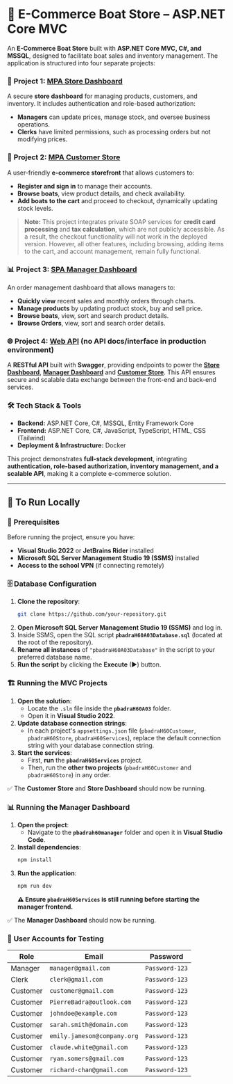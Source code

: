 # 🚤 E-Commerce Boat Store – ASP.NET Core MVC  

An **E-Commerce Boat Store** built with **ASP.NET Core MVC, C#, and MSSQL**, designed to facilitate boat sales and inventory management. The application is structured into four separate projects:  

### 📌 **Project 1: [MPA Store Dashboard](https://store-boatbud.pierrebadra.me)**
A secure **store dashboard** for managing products, customers, and inventory. It includes authentication and role-based authorization:  
- **Managers** can update prices, manage stock, and oversee business operations.  
- **Clerks** have limited permissions, such as processing orders but not modifying prices.  

### 🛒 **Project 2: [MPA Customer Store](https://customer-boatbud.pierrebadra.me)**
A user-friendly **e-commerce storefront** that allows customers to:  
- **Register and sign in** to manage their accounts.  
- **Browse boats**, view product details, and check availability.
- **Add boats to the cart** and proceed to checkout, dynamically updating stock levels.
> **Note:** This project integrates private SOAP services for **credit card processing** and **tax calculation**, which are not publicly accessible. As a result, the checkout functionality will not work in the deployed version. However, all other features, including browsing, adding items to the cart, and account management, remain fully functional.

### 📊 **Project 3: [SPA Manager Dashboard](https://manager-boatbud.pierrebadra.me)**
An order management dashboard that allows managers to:
- **Quickly view** recent sales and monthly orders through charts.
- **Manage products** by updating product stock, buy and sell price.
- **Browse boats**, view, sort and search product details.
- **Browse Orders**, view, sort and search order details.

### 🌐 **Project 4: [Web API](https://api-boatbud.pierrebadra.me) (no API docs/interface in production environment)**
A **RESTful API** built with **Swagger**, providing endpoints to power the **[Store Dashboard](https://store-boatbud.pierrebadra.me)**, **[Manager Dashboard](https://manager-boatbud.pierrebadra.me)** and **[Customer Store](https://customer-boatbud.pierrebadra.me)**. This API ensures secure and scalable data exchange between the front-end and back-end services.  

### 🛠 **Tech Stack & Tools**  
- **Backend:** ASP.NET Core, C#, MSSQL, Entity Framework Core  
- **Frontend:** ASP.NET Core, C#, JavaScript, TypeScript, HTML, CSS (Tailwind)  
- **Deployment & Infrastructure:** Docker

This project demonstrates **full-stack development**, integrating **authentication, role-based authorization, inventory management, and a scalable API**, making it a complete e-commerce solution.

---

## 🚀 **To Run Locally**  

### 📌 **Prerequisites**  
Before running the project, ensure you have:  
- **Visual Studio 2022** or **JetBrains Rider** installed  
- **Microsoft SQL Server Management Studio 19 (SSMS)** installed  
- **Access to the school VPN** (if connecting remotely)  

### 🗄 **Database Configuration**  
1. **Clone the repository**:  
   ```sh
   git clone https://github.com/your-repository.git
   ```  
2. **Open Microsoft SQL Server Management Studio 19 (SSMS)** and log in.  
3. Inside SSMS, open the SQL script **`pbadraH60A03Database.sql`** (located at the root of the repository).  
4. **Rename all instances** of `"pbadraH60A03Database"` in the script to your preferred database name.  
5. **Run the script** by clicking the **Execute** (▶) button.  

### 🏗 **Running the MVC Projects**  
1. **Open the solution**:  
   - Locate the `.sln` file inside the **`pbadraH60A03`** folder.  
   - Open it in **Visual Studio 2022**.  
2. **Update database connection strings**:  
   - In each project's `appsettings.json` file (`pbadraH60Customer`, `pbadraH60Store`, `pbadraH60Services`), replace the default connection string with your database connection string.  
3. **Start the services**:  
   - First, **run** the **`pbadraH60Services`** project.  
   - Then, run the **other two projects** (`pbadraH60Customer` and `pbadraH60Store`) in any order.  

✅ The **Customer Store** and **Store Dashboard** should now be running.  

### 📊 **Running the Manager Dashboard**  
1. **Open the project**:  
   - Navigate to the **`pbadrah60manager`** folder and open it in **Visual Studio Code**.  
2. **Install dependencies**:  
   ```sh
   npm install
   ```  
3. **Run the application**:  
   ```sh
   npm run dev
   ```  
   **⚠️ Ensure `pbadraH60Services` is still running before starting the manager frontend.**  

✅ The **Manager Dashboard** should now be running.  

### 🔑 **User Accounts for Testing**  
| **Role**   | **Email**                      | **Password**    |
|------------|--------------------------------|-----------------|
| Manager    | `manager@gmail.com`            | `Password-123`  |
| Clerk      | `clerk@gmail.com`              | `Password-123`  |
| Customer   | `customer@gmail.com`           | `Password-123`  |
| Customer   | `PierreBadra@outlook.com`      | `Password-123`  |
| Customer   | `johndoe@example.com`          | `Password-123`  |
| Customer   | `sarah.smith@domain.com`       | `Password-123`  |
| Customer   | `emily.jameson@company.org`    | `Password-123`  |
| Customer   | `claude.white@gmail.com`       | `Password-123`  |
| Customer   | `ryan.somers@gmail.com`        | `Password-123`  |
| Customer   | `richard-chan@gmail.com`       | `Password-123`  |
